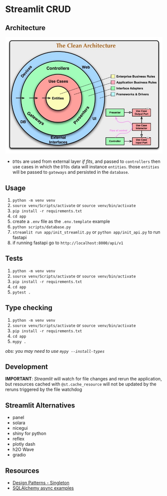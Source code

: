 # Streamlit CRUD

## Architecture

![clean-architecture](docs/assets/clean_architecture.jpg)

- `DTOs` are used from external layer _if fits_, and passed to `controllers` then use cases in which the `DTOs` data will instance `entities`. those `entities` will be passed to `gateways` and persisted in the `database`.

## Usage

1. `python -m venv venv`
2. `source venv/Scripts/activate` or `source venv/bin/activate`
3. `pip install -r requirements.txt`
4. `cd app`
5. create a `.env` file as the `.env.template` example
6. `python scripts/database.py`
7. `streamlit run app/init_streamlit.py` or `python app/init_api.py` to run fastapi
8. if running fastapi go to `http://localhost:8000/api/v1`

## Tests

1. `python -m venv venv`
2. `source venv/Scripts/activate` or `source venv/bin/activate`
3. `pip install -r requirements.txt`
4. `cd app`
5. `pytest .`

## Type checking

1. `python -m venv venv`
2. `source venv/Scripts/activate` or `source venv/bin/activate`
3. `pip install -r requirements.txt`
4. `cd app`
5. `mypy .`

_obs: you may need to use `mypy --install-types`_

## Development

**IMPORTANT**: _Streamlit_ will watch for file changes and rerun the application, but resources cached with `@st.cache_resource` will not be updated by the reruns triggered by the file watchdog

## Streamlit Alternatives

- panel
- solara
- nicegui
- shiny for python
- reflex
- plotly dash
- h2O Wave
- gradio

## Resources

- [Design Patterns - Singleton](https://design-patterns-ebook.readthedocs.io/en/latest/creational/singleton/)
- [SQLAlchemy async examples](https://docs.sqlalchemy.org/en/20/_modules/examples/asyncio/async_orm.html)
